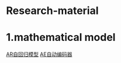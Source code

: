 # Research-material

# 1.mathematical model
[AR自回归模型](https://otexts.com/fppcn/AR.html)
[AE自动编码器](https://github.com/zangzelin/Auto-encoder-AE-SAE-DAE-CAE-DAE-with-keras-in-Mnist-and-report/blob/master/Report.md#21-%E8%87%AA%E5%8A%A8%E7%BC%96%E7%A0%81%E5%99%A8auto-encodersae)
